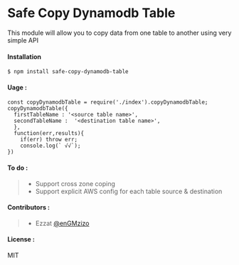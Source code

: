 Safe Copy Dynamodb Table
===================

This module will allow you to copy data from one table to another using very simple API


#### Installation

    $ npm install safe-copy-dynamodb-table

#### Uage :


    const copyDynamodbTable = require('./index').copyDynamodbTable;
    copyDynamodbTable({
      firstTableName : '<source table name>',
      secondTableName :  '<destination table name>',
      },
      function(err,results){
        if(err) throw err;
        console.log(` √√`);
    })

#### To do :

> - Support cross zone coping
> - Support explicit AWS config for each table source & destination

#### Contributors :

> - Ezzat [@enGMzizo](https://twitter.com/enGMzizo)

#### License :

MIT
